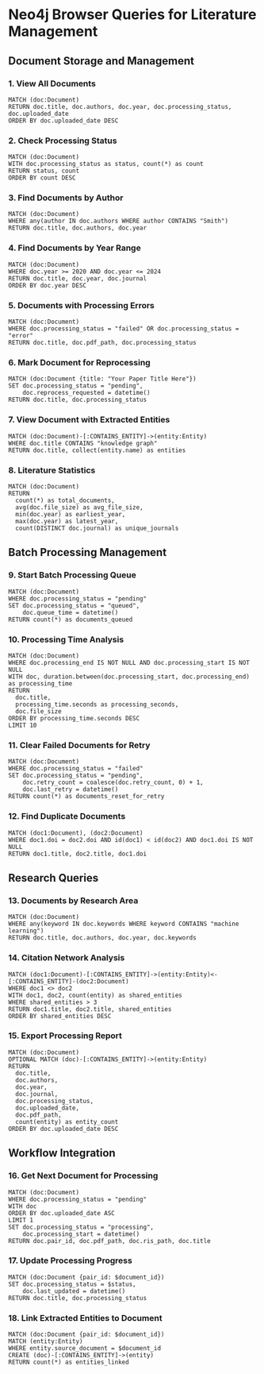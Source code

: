 # Neo4j Browser Queries for Literature Management

## Document Storage and Management

### 1. View All Documents
```cypher
MATCH (doc:Document)
RETURN doc.title, doc.authors, doc.year, doc.processing_status, doc.uploaded_date
ORDER BY doc.uploaded_date DESC
```

### 2. Check Processing Status
```cypher
MATCH (doc:Document)
WITH doc.processing_status as status, count(*) as count
RETURN status, count
ORDER BY count DESC
```

### 3. Find Documents by Author
```cypher
MATCH (doc:Document)
WHERE any(author IN doc.authors WHERE author CONTAINS "Smith")
RETURN doc.title, doc.authors, doc.year
```

### 4. Find Documents by Year Range
```cypher
MATCH (doc:Document)
WHERE doc.year >= 2020 AND doc.year <= 2024
RETURN doc.title, doc.year, doc.journal
ORDER BY doc.year DESC
```

### 5. Documents with Processing Errors
```cypher
MATCH (doc:Document)
WHERE doc.processing_status = "failed" OR doc.processing_status = "error"
RETURN doc.title, doc.pdf_path, doc.processing_status
```

### 6. Mark Document for Reprocessing
```cypher
MATCH (doc:Document {title: "Your Paper Title Here"})
SET doc.processing_status = "pending",
    doc.reprocess_requested = datetime()
RETURN doc.title, doc.processing_status
```

### 7. View Document with Extracted Entities
```cypher
MATCH (doc:Document)-[:CONTAINS_ENTITY]->(entity:Entity)
WHERE doc.title CONTAINS "knowledge graph"
RETURN doc.title, collect(entity.name) as entities
```

### 8. Literature Statistics
```cypher
MATCH (doc:Document)
RETURN 
  count(*) as total_documents,
  avg(doc.file_size) as avg_file_size,
  min(doc.year) as earliest_year,
  max(doc.year) as latest_year,
  count(DISTINCT doc.journal) as unique_journals
```

## Batch Processing Management

### 9. Start Batch Processing Queue
```cypher
MATCH (doc:Document)
WHERE doc.processing_status = "pending"
SET doc.processing_status = "queued",
    doc.queue_time = datetime()
RETURN count(*) as documents_queued
```

### 10. Processing Time Analysis
```cypher
MATCH (doc:Document)
WHERE doc.processing_end IS NOT NULL AND doc.processing_start IS NOT NULL
WITH doc, duration.between(doc.processing_start, doc.processing_end) as processing_time
RETURN 
  doc.title,
  processing_time.seconds as processing_seconds,
  doc.file_size
ORDER BY processing_time.seconds DESC
LIMIT 10
```

### 11. Clear Failed Documents for Retry
```cypher
MATCH (doc:Document)
WHERE doc.processing_status = "failed"
SET doc.processing_status = "pending",
    doc.retry_count = coalesce(doc.retry_count, 0) + 1,
    doc.last_retry = datetime()
RETURN count(*) as documents_reset_for_retry
```

### 12. Find Duplicate Documents
```cypher
MATCH (doc1:Document), (doc2:Document)
WHERE doc1.doi = doc2.doi AND id(doc1) < id(doc2) AND doc1.doi IS NOT NULL
RETURN doc1.title, doc2.title, doc1.doi
```

## Research Queries

### 13. Documents by Research Area
```cypher
MATCH (doc:Document)
WHERE any(keyword IN doc.keywords WHERE keyword CONTAINS "machine learning")
RETURN doc.title, doc.authors, doc.year, doc.keywords
```

### 14. Citation Network Analysis
```cypher
MATCH (doc1:Document)-[:CONTAINS_ENTITY]->(entity:Entity)<-[:CONTAINS_ENTITY]-(doc2:Document)
WHERE doc1 <> doc2
WITH doc1, doc2, count(entity) as shared_entities
WHERE shared_entities > 3
RETURN doc1.title, doc2.title, shared_entities
ORDER BY shared_entities DESC
```

### 15. Export Processing Report
```cypher
MATCH (doc:Document)
OPTIONAL MATCH (doc)-[:CONTAINS_ENTITY]->(entity:Entity)
RETURN 
  doc.title,
  doc.authors,
  doc.year,
  doc.journal,
  doc.processing_status,
  doc.uploaded_date,
  doc.pdf_path,
  count(entity) as entity_count
ORDER BY doc.uploaded_date DESC
```

## Workflow Integration

### 16. Get Next Document for Processing
```cypher
MATCH (doc:Document)
WHERE doc.processing_status = "pending"
WITH doc
ORDER BY doc.uploaded_date ASC
LIMIT 1
SET doc.processing_status = "processing",
    doc.processing_start = datetime()
RETURN doc.pair_id, doc.pdf_path, doc.ris_path, doc.title
```

### 17. Update Processing Progress
```cypher
MATCH (doc:Document {pair_id: $document_id})
SET doc.processing_status = $status,
    doc.last_updated = datetime()
RETURN doc.title, doc.processing_status
```

### 18. Link Extracted Entities to Document
```cypher
MATCH (doc:Document {pair_id: $document_id})
MATCH (entity:Entity)
WHERE entity.source_document = $document_id
CREATE (doc)-[:CONTAINS_ENTITY]->(entity)
RETURN count(*) as entities_linked
```